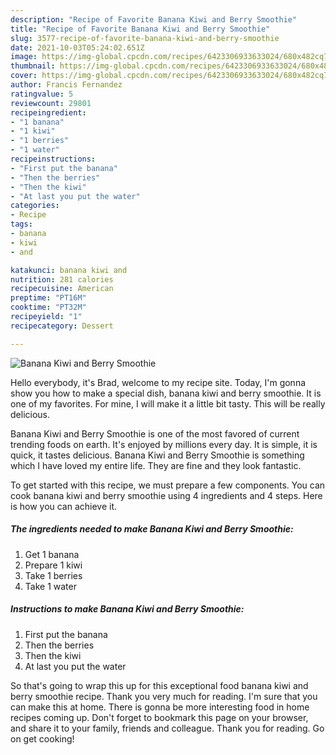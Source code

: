 ```yaml
---
description: "Recipe of Favorite Banana Kiwi and Berry Smoothie"
title: "Recipe of Favorite Banana Kiwi and Berry Smoothie"
slug: 3577-recipe-of-favorite-banana-kiwi-and-berry-smoothie
date: 2021-10-03T05:24:02.651Z
image: https://img-global.cpcdn.com/recipes/6423306933633024/680x482cq70/banana-kiwi-and-berry-smoothie-recipe-main-photo.jpg
thumbnail: https://img-global.cpcdn.com/recipes/6423306933633024/680x482cq70/banana-kiwi-and-berry-smoothie-recipe-main-photo.jpg
cover: https://img-global.cpcdn.com/recipes/6423306933633024/680x482cq70/banana-kiwi-and-berry-smoothie-recipe-main-photo.jpg
author: Francis Fernandez
ratingvalue: 5
reviewcount: 29801
recipeingredient:
- "1 banana"
- "1 kiwi"
- "1 berries"
- "1 water"
recipeinstructions:
- "First put the banana"
- "Then the berries"
- "Then the kiwi"
- "At last you put the water"
categories:
- Recipe
tags:
- banana
- kiwi
- and

katakunci: banana kiwi and 
nutrition: 281 calories
recipecuisine: American
preptime: "PT16M"
cooktime: "PT32M"
recipeyield: "1"
recipecategory: Dessert

---
```



![Banana Kiwi and Berry Smoothie](https://img-global.cpcdn.com/recipes/6423306933633024/680x482cq70/banana-kiwi-and-berry-smoothie-recipe-main-photo.jpg)

Hello everybody, it's Brad, welcome to my recipe site. Today, I'm gonna show you how to make a special dish, banana kiwi and berry smoothie. It is one of my favorites. For mine, I will make it a little bit tasty. This will be really delicious.



Banana Kiwi and Berry Smoothie is one of the most favored of current trending foods on earth. It's enjoyed by millions every day. It is simple, it is quick, it tastes delicious. Banana Kiwi and Berry Smoothie is something which I have loved my entire life. They are fine and they look fantastic.


To get started with this recipe, we must prepare a few components. You can cook banana kiwi and berry smoothie using 4 ingredients and 4 steps. Here is how you can achieve it.

<!--inarticleads1-->

##### The ingredients needed to make Banana Kiwi and Berry Smoothie:

1. Get 1 banana
1. Prepare 1 kiwi
1. Take 1 berries
1. Take 1 water




<!--inarticleads2-->

##### Instructions to make Banana Kiwi and Berry Smoothie:

1. First put the banana
1. Then the berries
1. Then the kiwi
1. At last you put the water




So that's going to wrap this up for this exceptional food banana kiwi and berry smoothie recipe. Thank you very much for reading. I'm sure that you can make this at home. There is gonna be more interesting food in home recipes coming up. Don't forget to bookmark this page on your browser, and share it to your family, friends and colleague. Thank you for reading. Go on get cooking!
